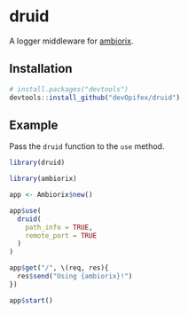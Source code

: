<!-- badges: start -->
<!-- badges: end -->

# druid

A logger middleware for [ambiorix](https://ambiorix.dev).

## Installation

``` r
# install.packages("devtools")
devtools::install_github("devOpifex/druid")
```

## Example

Pass the `druid` function to the `use` method.

``` r
library(druid)

library(ambiorix)

app <- Ambiorix$new()

app$use(
  druid(
    path_info = TRUE,
    remote_port = TRUE
  )
)

app$get("/", \(req, res){
  res$send("Using {ambiorix}!")
})

app$start()
```

